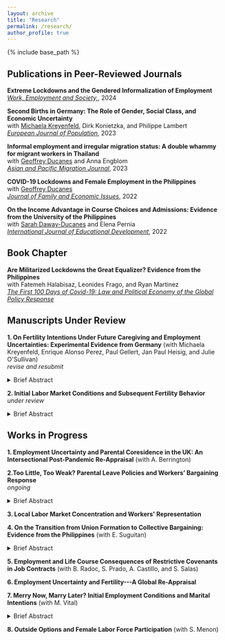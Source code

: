 ```yaml
---
layout: archive
title: "Research"
permalink: /research/
author_profile: true
---
```


{% include base_path %}

## Publications in Peer-Reviewed Journals 

**Extreme Lockdowns and the Gendered Informalization of Employment**<br>[_Work, Employment and Society,_](https://doi.org/10.1177/09500170241247121), 2024

**Second Births in Germany: The Role of Gender, Social Class, and Economic Uncertainty**<br>with [Michaela Kreyenfeld](https://www.hertie-school.org/en/research/faculty-and-researchers/profile/person/kreyenfeld), Dirk Konietzka, and Philippe Lambert<br>[_European Journal of Population_](https://link.springer.com/article/10.1007/s10680-023-09656-5), 2023

**Informal employment and irregular migration status: A double whammy for migrant workers in Thailand**<br>with [Geoffrey Ducanes](https://2012.ateneo.edu/ls/soss/economics/faculty/ducanes-geoffrey-m) and Anna Engblom<br>[_Asian and Pacific Migration Journal_](https://doi.org/10.1177/01171968231188135), 2023

**COVID-19 Lockdowns and Female Employment in the Philippines**<br>with [Geoffrey Ducanes](https://2012.ateneo.edu/ls/soss/economics/faculty/ducanes-geoffrey-m)<br>[_Journal of Family and Economic Issues_](https://link.springer.com/article/10.1007/s10834-022-09879-4), 2022

**On the Income Advantage in Course Choices and Admissions: Evidence from the University of the Philippines**<br>with [Sarah Daway-Ducanes](https://econ.upd.edu.ph/about-upse/faculty/ssdaway/) and Elena Pernia<br>[_International Journal of Educational Development_](https://www.sciencedirect.com/science/article/abs/pii/S0738059322000281), 2022

## Book Chapter

**Are Militarized Lockdowns the Great Equalizer? Evidence from the Philippines**<br>with Fatemeh Halabisaz, Leonides Frago, and Ryan Martinez<br>[_The First 100 Days of Covid-19: Law and Political Economy of the Global Policy Response_](https://books.google.de/books/about/The_First_100_Days_of_Covid_19.html?id=z35MzwEACAAJ&redir_esc=y)

## Manuscripts Under Review

**1. On Fertility Intentions Under Future Caregiving and Employment Uncertainties: Experimental Evidence from Germany** (with Michaela Kreyenfeld, Enrique Alonso Perez, Paul Gellert, Jan Paul Heisig, and Julie O'Sullivan)<br>_revise and resubmit_

<details>
  <summary>Brief Abstract</summary>
  
The impact of uncertainty on fertility intentions has been widely explored in the literature, with a strong focus on past and current experiences of adverse economic conditions. There is limited research on the effects of uncertainty in other domains and the possible interactive effects of multiple types of future-oriented uncertainty. Using a vignette experiment from the nationally representative German Socio-Economic Panel Innovation Sample (SOEP-IS) (n=1,750), we randomize the exposure of respondents to a hypothetical couple’s future caregiving and employment uncertainties and estimate its effects on respondent-assessed fertility intentions. Results show that having no female caregiving responsibilities and no employment uncertainty for both partners in the foreseeable future increases fertility intentions by 2.8 and 1.9 units, respectively, on a 0-10 scale, relative to when future uncertainties are high. These estimates are robust to the inclusion of salient vignette information and respondents’ own socio-demographic and employment characteristics. Further analyses exploring the effects of simultaneous and multiple uncertainties demonstrate that fertility intentions are highest when there are no future caregiving responsibilities and both partners are in secure employment. While we find gendered differences in the effect of caregiving uncertainty, we find no evidence that respondents’ evaluations of the vignettes were moderated by their own employment characteristics. Broadly, results highlight individual perceptions of the enabling conditions for initiating parenthood and concerns about family formation in aging societies.
  
</details>

**2. Initial Labor Market Conditions and Subsequent Fertility Behavior**<br> _under review_

<details>
  <summary>Brief Abstract</summary>
  
The conditions upon which people enter the labor market have been demonstrated to affect a variety of later life outcomes such as family formation, employment, and wealth accumulation. After the 2008-09 Global Financial Crisis, a thick strand of the literature has shown that initial employment uncertainty leads to postponed childbearing and higher ultimate childlessness. Yet it is not only individual conditions that matter, broader macroeconomic conditions upon entry also matter. Indeed, the “scarring” literature has likewise demonstrated how recessions negatively affect later life outcomes of their cohorts compared to non-recession entrants. Using detailed employment and birth histories of labor market entrants in Germany, this paper examines the effects of initial conditions, operationalized using fixed-term employment and recession year entry, on subsequent fertility behavior. To partly address endogenous selection bias, we employ a two-step identification strategy combining a non-parametric optimal full matching step and a parametric event history modeling step using the matched data. Results suggest that entering the labor market with a fixed-term contract has persistent negative effects on first births up to a decade after entry and the results are pronounced only for females, whereas entering during a recession has persistent negative effects only for males.  
</details>

## Works in Progress

**1. Employment Uncertainty and Parental Coresidence in the UK: An Intersectional Post-Pandemic Re-Appraisal** (with A. Berrington)

**2.Too Little, Too Weak? Parental Leave Policies and Workers’ Bargaining Response**<br> _ongoing_

<details>
  <summary>Brief Abstract</summary>
  
When legal minimum standards for work and family benefits are deemed insufficient, how do workers respond and compensate? Looking at advanced economies points us to an idea—unionization and collective bargaining (CB) are ways to afford workers better conditions and increase benefit entitlement than what is statutorily guaranteed. Whether or not this ``success story” applies in other contexts with decentralized systems for workers’ representation and arguably weaker enforcement of parental leave provision, as is the case in many developing countries, is a persistent gap in the literature partly owing to limited data availability. To address this, we construct a novel dataset of the provisions of all workplace-level CBAs in the Philippines over 6 years to: (1) descriptively show the prevalence of paid parental leaves (PPLs) in CBAs and (2) analyze the causal effects of a 2019 maternity leave reform, which increased benefit entitlement from 7-8 weeks to 15 weeks, on the inclusion of PPLs in CBAs using a quasi-experimental design. Preliminary findings show that around 65\% of CBAs contain reinforcing provisions that merely restate the statutory leave entitlements, while only 5\% contain augmenting provisions that provide higher leaves. In terms of potential mechanisms, semi-structured interviews with union leaders lend support to the idea that where compliance and enforcement of family policy laws are perceived as weak, redundancy is as much of an objective as augmentation is in the collective bargaining process.
</details>

**3. Local Labor Market Concentration and Workers' Representation**

**4. On the Transition from Union Formation to Collective Bargaining: Evidence from the Philippines** (with E. Suguitan)

<details>
  <summary>Brief Abstract</summary>
  
In decentralized systems where unionization and bargaining occur at the workplace level, what explains the (speedy) transition from union formation to the signing of a collective agreement? While prior evidence in some developed countries (e.g. United States) estimates this transition to be around one year, little to no evidence exists in a developing country setting where unions play a less prominent role. We analyze the Philippines, a country with relatively low national union density and collective bargaining coverage rates. Using tools from survival analysis on register data of all new union and collective bargaining registrations since 2016, we find that: (1) average firm-level union density is low. (2) only 16\% of the 857 new union registrations have successfully registered a CBA; and (3) union density, union type, and sector are relevant predictors of (accelerated) transition to a collective agreement.
</details>


**5. Employment and Life Course Consequences of Restrictive Covenants in Job Contracts** (with B. Radoc, S. Prado, A. Castillo, and S. Salas)

**6. Employment Uncertainty and Fertility---A Global Re-Appraisal**

**7. Merry Now, Marry Later? Initial Employment Conditions and Marital Intentions** (with M. Vital)

<details>
  <summary>Brief Abstract</summary>
  
Young adults navigate both initial labor market conditions along family formation intentions. Although studied mostly in Western societies, a thick strand of the literature demonstrates how employment instability is associated with marital behavior (both intentions and actual transitions). The Philippines, as the only country in the world where divorce is illegal under all circumstances, is an interesting case in analyzing both the _institution_ of and the _preferences_ for marriage. Following the Oppenheimerian hypothesis that employment stability partly explains (earlier) marriage timing, especially among career-oriented young adults, we analyze the relationship between initial labor market conditions and marital intentions among this highly-educated population subgroup. Using data from a representative college graduate tracer survey in the Philippines, we preliminarily show that an overwhelming majority intend to get married (>90%), regardless of employment status and type. Results likewise demonstrate that being employed (relative to unemployed) and having a permanent job (relative to casual/fixed-term) is associated with a significantly earlier ideal age at marriage. Thus, highly educated young adults with a ``merry" labor market condition now (e.g. employed, permanent) intend to marry sooner rather than later.
</details>

**8. Outside Options and Female Labor Force Participation** (with S. Menon)




